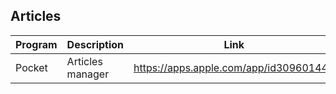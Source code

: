## Articles

| Program | Description | Link | Plugins | Comment |
| --- | --- | --- | --- | --- |
| Pocket | Articles manager |https://apps.apple.com/app/id309601447 |
